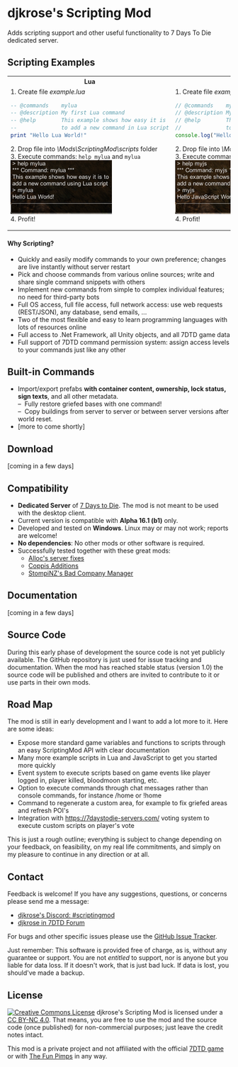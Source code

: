 # djkrose's Scripting Mod
Adds scripting support and other useful functionality to 7 Days To Die dedicated server.

<!-- [Download](#) | [Documentation](#) | [FAQ](#) |  [Discord Channel](https://discord.gg/y26jNDz) -->

## Scripting Examples

<table>
<tr></tr>

<tr>
<th>Lua</th>
<th>JavaScript</th>
</tr><tr><!-- start with gray backgrund -->

<td>
1. Create file <i>example.lua</i>

```lua
-- @commands    mylua
-- @description My first Lua command
-- @help        This example shows how easy it is
--              to add a new command in Lua script
print "Hello Lua World!"
```

2\. Drop file into *\\Mods\\ScriptingMod\\scripts* folder<br>
3\. Execute commands: `help mylua` and `mylua`<br>
![Example mylua](/Documentation/img/example-mylua.png?raw=true)<br>
4\. Profit!
</td>

<td>
1. Create file <i>example.js</i>

```javascript
// @commands    myjavascript myjs
// @description My first JavaScript command
// @help        This example shows how easy it is
//              to add a new command in JavaScript
console.log("Hello JavaScript World!");
```

2\. Drop file into *\\Mods\\ScriptingMod\\scripts* folder<br>
3\. Execute commands: `help myjs`and `myjs`<br>
![Example mylua](/Documentation/img/example-myjs.png?raw=true)<br>
4\. Profit!
</td>

</tr>
</table>

#### Why Scripting?

* Quickly and easily modify commands to your own preference; changes are live instantly without server restart
* Pick and choose commands from various online sources; write and share single command snippets with others
* Implement new commands from simple to complex individual features; no need for third-party bots
* Full OS access, full file access, full network access: use web requests (REST/JSON), any database, send emails, ...
* Two of the most flexible and easy to learn  programming languages with lots of resources online
* Full access to .Net Framework, all Unity objects, and all 7DTD  game data
* Full support of 7DTD command permission system: assign access levels to your commands just like any other

## Built-in Commands

* Import/export prefabs <b>with container content, ownership, lock status, sign texts</b>, and all other metadata.<br>
  &ndash;&nbsp; Fully restore griefed bases with one command!<br>
  &ndash;&nbsp; Copy buildings from server to server or between server versions after world reset.
* [more to come shortly]

## Download
[coming in a few days]

## Compatibility

 * **Dedicated Server** of [7 Days to Die](http://store.steampowered.com/app/251570/7_Days_to_Die/). The mod is not meant to be used with the desktop client.
 * Current version is compatible with **Alpha 16.1 (b1)** only.
 * Developed and tested on **Windows**. Linux may or may not work; reports are welcome!
 * **No dependencies**: No other mods or other software is required.
 * Successfully tested together with these great mods:
   * [Alloc's server fixes](https://7dtd.illy.bz/wiki/Server%20fixes)
   * [Coppis Additions](https://7daystodie.com/forums/showthread.php?44835-Coppi-MOD-New-features)
   * [StompiNZ's Bad Company Manager](https://7daystodie.com/forums/showthread.php?57569)

## Documentation
[coming in a few days]

## Source Code
During this early phase of development the source code is not yet publicly available. The GitHub repository is just used for issue tracking and documentation. When the mod has reached stable status (version 1.0) the source code will be published and others are invited to contribute to it or use parts in their own mods.

## Road Map
The mod is still in early development and I want to add a lot more to it. Here are some ideas:

* Expose more standard game variables and functions to scripts through an easy ScriptingMod API with clear documentation
* Many more example scripts in Lua and JavaScript to get you started more quickly
* Event system to execute scripts based on game events like player logged in, player killed, bloodmoon starting,  etc.
* Option to execute commands through chat messages rather than console commands, for instance /home or !home
* Command to regenerate a custom area, for example to fix griefed areas and  refresh POI's
* Integration with  https://7daystodie-servers.com/ voting system to execute custom scripts on player's vote

This is just a rough outline; everything is subject to change depending on your feedback, on feasibility, on my real life commitments, and simply on my  pleasure to continue in any direction or at all.

## Contact
Feedback is welcome! If you have any suggestions, questions, or concerns please send me a message:
* [djkrose's Discord: #scriptingmod](https://discord.gg/y26jNDz)
* [djkrose in 7DTD Forum](https://7daystodie.com/forums/private.php?do=newpm&amp;u=46733)
 
For bugs and other specific issues please  use the [GitHub Issue Tracker](issues).

Just remember: This software is provided free of charge, as is, without any guarantee or support. You are not *entitled* to support, nor is anyone but you liable for data loss. If it doesn't work, that is just bad luck. If data is lost, you should've made a backup.

## License
[![Creative Commons License](https://i.creativecommons.org/l/by-nc/4.0/88x31.png)](http://creativecommons.org/licenses/by-nc/4.0/) djkrose's Scripting Mod is licensed under a [CC BY-NC 4.0](http://creativecommons.org/licenses/by-nc/4.0/). That means, you are free to use the mod and the source code (once published) for non-commercial purposes; just leave the credit notes intact.

This mod is a private project and not affiliated with the official [7DTD game](http://store.steampowered.com/app/251570/7_Days_to_Die/) or with [The Fun Pimps](http://thefunpimps.com/) in any way.
